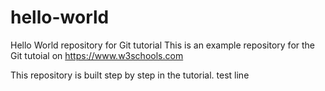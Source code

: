 # hello-world
Hello World repository for Git tutorial
This is an example repository for the Git tutoial on https://www.w3schools.com

This repository is built step by step in the tutorial.
test line

